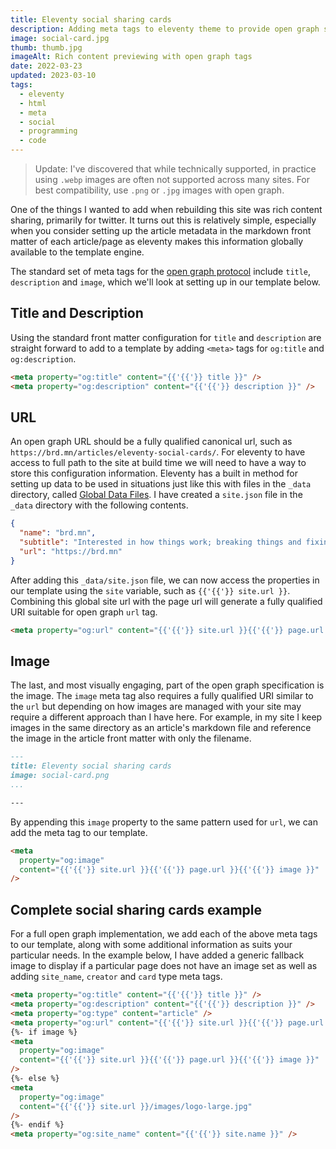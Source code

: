 ```yaml
---
title: Eleventy social sharing cards
description: Adding meta tags to eleventy theme to provide open graph social sharing cards functionality
image: social-card.jpg
thumb: thumb.jpg
imageAlt: Rich content previewing with open graph tags
date: 2022-03-23
updated: 2023-03-10
tags:
  - eleventy
  - html
  - meta
  - social
  - programming
  - code
---
```


> Update: I've discovered that while technically supported, in practice using `.webp` images are often not supported across many sites. For best compatibility, use `.png` or `.jpg` images with open graph.

One of the things I wanted to add when rebuilding this site was rich content sharing, primarily for twitter.
It turns out this is relatively simple, especially when you consider setting up the article metadata in the markdown front matter of each article/page as eleventy makes this information globally available to the template engine.

The standard set of meta tags for the [open graph protocol](https://ogp.me/) include `title`, `description` and `image`, which we'll look at setting up in our template below.

## Title and Description

Using the standard front matter configuration for `title` and `description` are straight forward to add to a template by adding `<meta>` tags for `og:title` and `og:description`.

```html
<meta property="og:title" content="{{'{{'}} title }}" />
<meta property="og:description" content="{{'{{'}} description }}" />
```

## URL

An open graph URL should be a fully qualified canonical url, such as `https://brd.mn/articles/eleventy-social-cards/`. For eleventy to have access to full path to the site at build time we will need to have a way to store this configuration information. Eleventy has a built in method for setting up data to be used in situations just like this with files in the `_data` directory, called [Global Data Files](https://www.11ty.dev/docs/data-global/). I have created a `site.json` file in the `_data` directory with the following contents.

```json
{
  "name": "brd.mn",
  "subtitle": "Interested in how things work; breaking things and fixing things",
  "url": "https://brd.mn"
}
```

After adding this `_data/site.json` file, we can now access the properties in our template using the `site` variable, such as `{{'{{'}} site.url }}`. Combining this global site url with the page url will generate a fully qualified URI suitable for open graph `url` tag.

```html
<meta property="og:url" content="{{'{{'}} site.url }}{{'{{'}} page.url }}" />
```

## Image

The last, and most visually engaging, part of the open graph specification is the image. The `image` meta tag also requires a fully qualified URI similar to the `url` but depending on how images are managed with your site may require a different approach than I have here. For example, in my site I keep images in the same directory as an article's markdown file and reference the image in the article front matter with only the filename.

```markdown
---
title: Eleventy social sharing cards
image: social-card.png
...

---
```

By appending this `image` property to the same pattern used for `url`, we can add the meta tag to our template.

```html
<meta
  property="og:image"
  content="{{'{{'}} site.url }}{{'{{'}} page.url }}{{'{{'}} image }}"
/>
```

## Complete social sharing cards example

For a full open graph implementation, we add each of the above meta tags to our template, along with some additional information as suits your particular needs. In the example below, I have added a generic fallback image to display if a particular page does not have an image set as well as adding `site_name`, `creator` and `card` type meta tags.

```html
<meta property="og:title" content="{{'{{'}} title }}" />
<meta property="og:description" content="{{'{{'}} description }}" />
<meta property="og:type" content="article" />
<meta property="og:url" content="{{'{{'}} site.url }}{{'{{'}} page.url }}" />
{%- if image %}
<meta
  property="og:image"
  content="{{'{{'}} site.url }}{{'{{'}} page.url }}{{'{{'}} image }}"
/>
{%- else %}
<meta
  property="og:image"
  content="{{'{{'}} site.url }}/images/logo-large.jpg"
/>
{%- endif %}
<meta property="og:site_name" content="{{'{{'}} site.name }}" />
```
